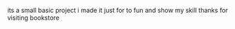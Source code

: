 its a small basic project i made it just for to fun and show my skill thanks for visiting bookstore
